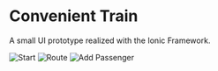# Convenient Train

A small UI prototype realized with the Ionic Framework.

![Start](https://cloud.githubusercontent.com/assets/680814/8536740/702a1770-2455-11e5-890c-cc02f05930c4.png)
![Route](https://cloud.githubusercontent.com/assets/680814/8536739/7029d3e6-2455-11e5-8b9b-60080f9972c5.png)
![Add Passenger](https://cloud.githubusercontent.com/assets/680814/8536738/70281416-2455-11e5-820f-efdcdbc66bdc.png)